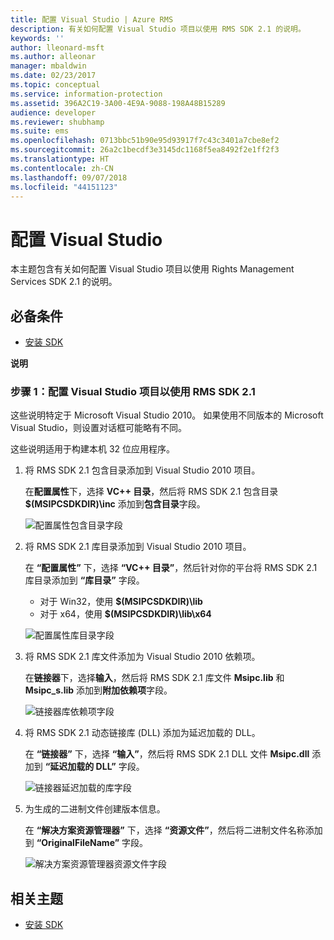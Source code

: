 ```yaml
---
title: 配置 Visual Studio | Azure RMS
description: 有关如何配置 Visual Studio 项目以使用 RMS SDK 2.1 的说明。
keywords: ''
author: lleonard-msft
ms.author: alleonar
manager: mbaldwin
ms.date: 02/23/2017
ms.topic: conceptual
ms.service: information-protection
ms.assetid: 396A2C19-3A00-4E9A-9088-198A48B15289
audience: developer
ms.reviewer: shubhamp
ms.suite: ems
ms.openlocfilehash: 0713bbc51b90e95d93917f7c43c3401a7cbe8ef2
ms.sourcegitcommit: 26a2c1becdf3e3145dc1168f5ea8492f2e1ff2f3
ms.translationtype: HT
ms.contentlocale: zh-CN
ms.lasthandoff: 09/07/2018
ms.locfileid: "44151123"
---
```

# <a name="configure-visual-studio"></a>配置 Visual Studio

本主题包含有关如何配置 Visual Studio 项目以使用 Rights Management Services SDK 2.1 的说明。

## <a name="prerequisites"></a>必备条件

-   [安装 SDK](install-the-rms-sdk.md)

**说明**

### <a name="step-1-configure-a-visual-studio-project-to-use-rms-sdk-21"></a>步骤 1：配置 Visual Studio 项目以使用 RMS SDK 2.1

这些说明特定于 Microsoft Visual Studio 2010。 如果使用不同版本的 Microsoft Visual Studio，则设置对话框可能略有不同。

这些说明适用于构建本机 32 位应用程序。

1.  将 RMS SDK 2.1 包含目录添加到 Visual Studio 2010 项目。

    在**配置属性**下，选择 **VC++ 目录**，然后将 RMS SDK 2.1 包含目录 **$(MSIPCSDKDIR)\\inc** 添加到**包含目录**字段。

    ![配置属性包含目录字段](../media/include_directories.png)

2.  将 RMS SDK 2.1 库目录添加到 Visual Studio 2010 项目。

    在 **“配置属性”** 下，选择 **“VC++ 目录”**，然后针对你的平台将 RMS SDK 2.1 库目录添加到 **“库目录”** 字段。

    -   对于 Win32，使用 **$(MSIPCSDKDIR)\\lib**
    -   对于 x64，使用 **$(MSIPCSDKDIR)\\lib\\x64**

    ![配置属性库目录字段](../media/library_directories.png)

3.  将 RMS SDK 2.1 库文件添加为 Visual Studio 2010 依赖项。

    在**链接器**下，选择**输入**，然后将 RMS SDK 2.1 库文件 **Msipc.lib** 和 **Msipc\_s.lib** 添加到**附加依赖项**字段。

    ![链接器库依赖项字段](../media/additional_dependencies.png)

4.  将 RMS SDK 2.1 动态链接库 (DLL) 添加为延迟加载的 DLL。

    在 **“链接器”** 下，选择 **“输入”**，然后将 RMS SDK 2.1 DLL 文件 **Msipc.dll** 添加到 **“延迟加载的 DLL”** 字段。

    ![链接器延迟加载的库字段](../media/delay_loaded.png)

5.  为生成的二进制文件创建版本信息。

    在 **“解决方案资源管理器”** 下，选择 **“资源文件”**，然后将二进制文件名称添加到 **“OriginalFileName”** 字段。

    ![解决方案资源管理器资源文件字段](../media/original_file_name.png)

## <a name="related-topics"></a>相关主题

* [安装 SDK](install-the-rms-sdk.md)
